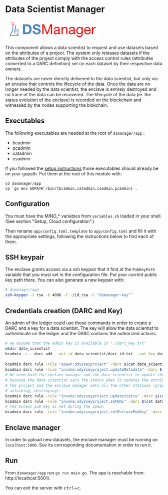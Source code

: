 # Data Scientist Manager

![DSM logo](assets/dsm-logo.png)

This component allows a data scientist to request and use datasets based on the
attributes of a project. The system only releases datasets if the attributes of
the project comply with the access control rules (attributes converted to a DARC
definition) set on each dataset by their respective data owners.

The datasets are never directly delivered to the data scientist, but only via an
encalve that controls the lifecycle of the data. Once the data are no longer
needed by the data scientist, the enclave is entirely destroyed and no trace of
the data can be recovered. The lifecycle of the data (ie. the status evolution
of the enclave) is recorded on the blockchain and witnessed by the nodes
supporting the blokchain.

## Executables

The following executables are needed at the root of `dsmanager/app` :

- bcadmin
- pcadmin
- catadmin
- csadmin

If you followed the [setup instructions](setup.md#generate-the-executables)
those executables should already be on your gopath. Put them at the root of this
module with:

```
cd dsmanager/app
cp `go env GOPATH`/bin/{bcadmin,catadmin,csadmin,pcadmin} .
```

## Configuration

You must have the MINO_* variables from `variables.sh` loaded in your shell.
(See section "Setup, Cloud configuration".)

Then rename `app/config.toml.template` to `app/config.toml` and fill it
with the appropriate settings, following the instructions below to find
each of them.

## SSH keypair

The enclave grants access via a ssh keypair that it find at the `PubKeyPath`
variable that you must set in the configuration file. Put your current public
key path there. You can also generate a new keypair with:

```bash
# dsmanager/app
ssh-keygen -t rsa -b 4096 -f ./id_rsa -C "dsmanager-key"`
```

## Credentials creation (DARC and Key)

An admin of the ledger could use those commands in order to create a DARC and a
key for a data scientist. The key will allow the data scientist to authenticate
on the ledger and the DARC contains the authorized actions.

```bash
# we assume that the admin key is available in "./darc_key.txt"
mkdir data_scientist
bcadmin -c . darc add --out_id data_scientist/darc_id.txt --out_key data_scientist/darc_key.txt --desc "DARC for the data scientist"  --unrestricted

bcadmin darc rule -rule "spawn:odysseyproject" -darc $(cat data_scientist/darc_id.txt) -sign $(cat data_scientist/darc_key.txt) -identity $(cat data_scientist/darc_key.txt)
bcadmin darc rule -rule "invoke:odysseyproject.updateMetadata" -darc $(cat data_scientist/darc_id.txt) -sign $(cat data_scientist/darc_key.txt) -identity $(cat data_scientist/darc_key.txt)
# We need both the enclave manager and the data scientist to update the status
# because the data scientist sets the status when it updates the attributes of
# the project and the enclave manager sets all the other statuses (preparing,
# unlocking, destroying).
bcadmin darc rule -rule "invoke:odysseyproject.updateStatus" -darc $(cat data_scientist/darc_id.txt) -sign $(cat data_scientist/darc_key.txt) -identity "$(cat darc_key.txt) | $(cat data_scientist/darc_key.txt)" --replace
bcadmin darc rule -rule "invoke:odysseyproject.setURL" -darc $(cat data_scientist/darc_id.txt) -sign $(cat data_scientist/darc_key.txt) -identity $(cat darc_key.txt)
# the access pub key is set during the spawn
bcadmin darc rule -rule "invoke:odysseyproject.setEnclavePubKey" -darc $(cat data_scientist/darc_id.txt) -sign $(cat data_scientist/darc_key.txt) -identity $(cat darc_key.txt)
```

## Enclave manager

In order to upload new datasets, the enclave manager must be running on
`localhost:5000`. See its corresponding documentation in order to run
it.


## Run

From `dsmanager/app` run `go run main.go`. The app is reachable from:
http://localhost:5001/.

You can exit the server with <kbd>ctrl</kbd>+<kbd>c</kbd>.